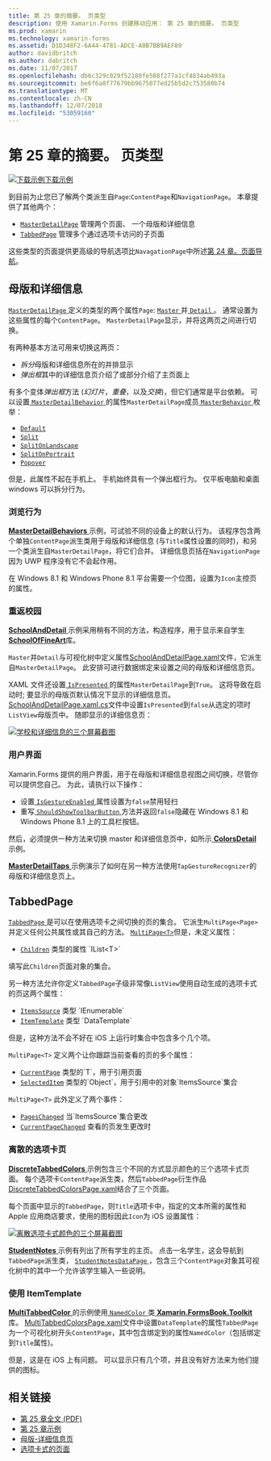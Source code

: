 ```yaml
---
title: 第 25 章的摘要。 页类型
description: 使用 Xamarin.Forms 创建移动应用： 第 25 章的摘要。 页类型
ms.prod: xamarin
ms.technology: xamarin-forms
ms.assetid: D1D348F2-6A44-4781-ADCE-A0B7BB9AEF89
author: davidbritch
ms.author: dabritch
ms.date: 11/07/2017
ms.openlocfilehash: db6c329c029f52180fe508f277a1cf4834ab493a
ms.sourcegitcommit: be6f6a8f77679bb9675077ed25b5d2c753580b74
ms.translationtype: MT
ms.contentlocale: zh-CN
ms.lasthandoff: 12/07/2018
ms.locfileid: "53059160"
---
```

# <a name="summary-of-chapter-25-page-varieties"></a>第 25 章的摘要。 页类型

[![下载示例](~/media/shared/download.png)下载示例](https://github.com/xamarin/xamarin-forms-book-samples/tree/master/Chapter25)

到目前为止您已了解两个类派生自`Page`:`ContentPage`和`NavigationPage`。 本章提供了其他两个：

- [`MasterDetailPage`](xref:Xamarin.Forms.MasterDetailPage) 管理两个页面、 一个母版和详细信息
- [`TabbedPage`](xref:Xamarin.Forms.TabbedPage) 管理多个通过选项卡访问的子页面

这些类型的页面提供更高级的导航选项比`NavagationPage`中所述[第 24 章。页面导航](~/xamarin-forms/creating-mobile-apps-xamarin-forms/summaries/chapter24.md)。

## <a name="master-and-detail"></a>母版和详细信息

[ `MasterDetailPage` ](xref:Xamarin.Forms.MasterDetailPage)定义的类型的两个属性`Page`: [ `Master` ](xref:Xamarin.Forms.MasterDetailPage.Master)并[ `Detail` ](xref:Xamarin.Forms.MasterDetailPage.Detail)。 通常设置为这些属性的每个`ContentPage`。 `MasterDetailPage`显示，并将这两页之间进行切换。

有两种基本方法可用来切换这两页：

- *拆分*母版和详细信息所在的并排显示
- *弹出框*其中的详细信息页介绍了或部分介绍了主页面上

有多个变体*弹出框*方法 (*幻灯片*，*重叠*，以及*交换*)，但它们通常是平台依赖。 可以设置[ `MasterDetailBehavior` ](xref:Xamarin.Forms.MasterDetailPage.MasterBehavior)的属性`MasterDetailPage`成员[ `MasterBehavior` ](xref:Xamarin.Forms.MasterBehavior)枚举：

- [`Default`](xref:Xamarin.Forms.MasterBehavior.Default)
- [`Split`](xref:Xamarin.Forms.MasterBehavior.Split)
- [`SplitOnLandscape`](xref:Xamarin.Forms.MasterBehavior.SplitOnLandscape)
- [`SplitOnPortrait`](xref:Xamarin.Forms.MasterBehavior.SplitOnPortrait)
- [`Popover`](xref:Xamarin.Forms.MasterBehavior.Popover)

但是，此属性不起在手机上。 手机始终具有一个弹出框行为。 仅平板电脑和桌面 windows 可以拆分行为。

### <a name="exploring-the-behaviors"></a>浏览行为

[ **MasterDetailBehaviors** ](https://github.com/xamarin/xamarin-forms-book-samples/tree/master/Chapter25/MasterDetailBehaviors)示例，可试验不同的设备上的默认行为。 该程序包含两个单独`ContentPage`派生类用于母版和详细信息 (与`Title`属性设置的同时)，和另一个类派生自`MasterDetailPage`，将它们合并。 详细信息页括在`NavigationPage`因为 UWP 程序没有它不会起作用。

在 Windows 8.1 和 Windows Phone 8.1 平台需要一个位图，设置为`Icon`主控页的属性。

### <a name="back-to-school"></a>重返校园

[ **SchoolAndDetail** ](https://github.com/xamarin/xamarin-forms-book-samples/tree/master/Chapter25/SchoolAndDetail)示例采用稍有不同的方法，构造程序，用于显示来自学生[ **SchoolOfFineArt**](https://github.com/xamarin/xamarin-forms-book-samples/tree/master/Libraries/SchoolOfFineArt)库。

`Master`并`Detail`与可视化树中定义属性[SchoolAndDetailPage.xaml](https://github.com/xamarin/xamarin-forms-book-samples/blob/master/Chapter25/SchoolAndDetail/SchoolAndDetail/SchoolAndDetail/SchoolAndDetailPage.xaml)文件，它派生自`MasterDetailPage`。 此安排可进行数据绑定来设置之间的母版和详细信息页。

XAML 文件还设置[ `IsPresented` ](xref:Xamarin.Forms.MasterDetailPage.IsPresented)的属性`MasterDetailPage`到`True`。 这将导致在启动时; 要显示的母版页默认情况下显示的详细信息页。 [SchoolAndDetailPage.xaml.cs](https://github.com/xamarin/xamarin-forms-book-samples/blob/master/Chapter25/SchoolAndDetail/SchoolAndDetail/SchoolAndDetail/SchoolAndDetailPage.xaml.cs)文件中设置`IsPresented`到`false`从选定的项时`ListView`母版页中。 随即显示的详细信息页：

[![学校和详细信息的三个屏幕截图](images/ch25fg09-small.png "详细信息页上，从 MasterDetailPage")](images/ch25fg09-large.png#lightbox "从 MasterDetailPage 的详细信息页")

### <a name="your-own-user-interface"></a>用户界面

Xamarin.Forms 提供的用户界面，用于在母版和详细信息视图之间切换，尽管你可以提供您自己。 为此，请执行以下操作：

- 设置[ `IsGestureEnabled` ](xref:Xamarin.Forms.MasterDetailPage.IsGestureEnabled)属性设置为`false`禁用轻扫
- 重写[ `ShouldShowToolbarButton` ](xref:Xamarin.Forms.MasterDetailPage.ShouldShowToolbarButton)方法并返回`false`隐藏在 Windows 8.1 和 Windows Phone 8.1 上的工具栏按钮。

然后，必须提供一种方法来切换 master 和详细信息页中，如所示[ **ColorsDetail** ](https://github.com/xamarin/xamarin-forms-book-samples/tree/master/Chapter25/ColorsDetails)示例。

[ **MasterDetailTaps** ](https://github.com/xamarin/xamarin-forms-book-samples/tree/master/Chapter25/MasterDetailTaps)示例演示了如何在另一种方法使用`TapGestureRecognizer`的母版和详细信息页上。

## <a name="tabbedpage"></a>TabbedPage

[ `TabbedPage` ](xref:Xamarin.Forms.TabbedPage)是可以在使用选项卡之间切换的页的集合。 它派生`MultiPage<Page>`并定义任何公共属性或其自己的方法。 [`MultiPage<T>`](xref:Xamarin.Forms.MultiPage`1)但是，未定义属性：

- [`Children`](xref:Xamarin.Forms.MultiPage`1.Children) 类型的属性 `IList<T>`

填写此`Children`页面对象的集合。

另一种方法允许你定义`TabbedPage`子级非常像`ListView`使用自动生成的选项卡式的页这两个属性：

- [`ItemsSource`](xref:Xamarin.Forms.MultiPage`1.ItemsSource) 类型 `IEnumerable`
- [`ItemTemplate`](xref:Xamarin.Forms.MultiPage`1.ItemTemplate) 类型 `DataTemplate`

但是，这种方法不会不好在 iOS 上运行时集合中包含多个几个项。

`MultiPage<T>` 定义两个让你跟踪当前查看的页的多个属性：

- [`CurrentPage`](xref:Xamarin.Forms.MultiPage`1.CurrentPage) 类型的`T`，用于引用页面
- [`SelectedItem`](xref:Xamarin.Forms.MultiPage`1.SelectedItem) 类型的`Object`，用于引用中的对象`ItemsSource`集合

`MultiPage<T>` 此外定义了两个事件：

- [`PagesChanged`](xref:Xamarin.Forms.MultiPage`1.PagesChanged) 当`ItemsSource`集合更改
- [`CurrentPageChanged`](xref:Xamarin.Forms.MultiPage`1.CurrentPageChanged) 查看的页发生更改时

### <a name="discrete-tab-pages"></a>离散的选项卡页

[ **DiscreteTabbedColors** ](https://github.com/xamarin/xamarin-forms-book-samples/tree/master/Chapter25/DiscreteTabbedColors)示例包含三个不同的方式显示颜色的三个选项卡式页面。 每个选项卡`ContentPage`派生类，然后`TabbedPage`衍生作品[DiscreteTabbedColorsPage.xaml](https://github.com/xamarin/xamarin-forms-book-samples/blob/master/Chapter25/DiscreteTabbedColors/DiscreteTabbedColors/DiscreteTabbedColors/DiscreteTabbedColorsPage.xaml)结合了三个页面。

每个页面中显示的`TabbedPage`，则`Title`选项卡中，指定的文本所需的属性和 Apple 应用商店要求，使用的图标因此`Icon`为 iOS 设置属性：

[![离散选项卡式颜色的三个屏幕截图](images/ch25fg13-small.png "TabbedPage")](images/ch25fg13-large.png#lightbox "TabbedPage")

[ **StudentNotes** ](https://github.com/xamarin/xamarin-forms-book-samples/tree/master/Chapter25/StudentNotes)示例有列出了所有学生的主页。 点击一名学生，这会导航到`TabbedPage`派生类， [ `StudentNotesDataPage` ](https://github.com/xamarin/xamarin-forms-book-samples/blob/master/Chapter25/StudentNotes/StudentNotes/StudentNotes/StudentNotesDataPage.xaml)，包含三个`ContentPage`对象其可视化树中的其中一个允许该学生输入一些说明。

### <a name="using-an-itemtemplate"></a>使用 ItemTemplate

[ **MultiTabbedColor** ](https://github.com/xamarin/xamarin-forms-book-samples/tree/master/Chapter25/MultiTabbedColors)的示例使用[ `NamedColor` ](https://github.com/xamarin/xamarin-forms-book-samples/blob/master/Libraries/Xamarin.FormsBook.Toolkit/Xamarin.FormsBook.Toolkit/NamedColor.cs)类[ **Xamarin.FormsBook.Toolkit**](https://github.com/xamarin/xamarin-forms-book-samples/tree/master/Libraries/Xamarin.FormsBook.Toolkit)库。 [MultiTabbedColorsPage.xaml](https://github.com/xamarin/xamarin-forms-book-samples/blob/master/Chapter25/MultiTabbedColors/MultiTabbedColors/MultiTabbedColors/MultiTabbedColorsPage.xaml)文件中设置`DataTemplate`的属性`TabbedPage`为一个可视化树开头`ContentPage`，其中包含绑定到的属性`NamedColor`（包括绑定到`Title`属性)。

但是，这是在 iOS 上有问题。 可以显示只有几个项，并且没有好方法来为他们提供的图标。



## <a name="related-links"></a>相关链接

- [第 25 章全文 (PDF)](https://download.xamarin.com/developer/xamarin-forms-book/XamarinFormsBook-Ch25-Apr2016.pdf)
- [第 25 章示例](https://github.com/xamarin/xamarin-forms-book-samples/tree/master/Chapter25)
- [母版-详细信息页](~/xamarin-forms/app-fundamentals/navigation/master-detail-page.md)
- [选项卡式的页面](~/xamarin-forms/app-fundamentals/navigation/tabbed-page.md)
